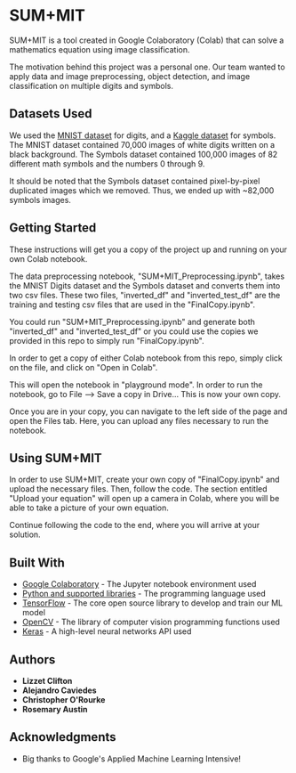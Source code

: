 # SUM+MIT

SUM+MIT is a tool created in Google Colaboratory (Colab) that can solve a mathematics equation using image classification.

The motivation behind this project was a personal one. Our team wanted to apply data and image preprocessing, object detection, and image classification on multiple digits and symbols.

## Datasets Used

We used the [MNIST dataset](https://www.kaggle.com/rakuraku678/mnist-60000-hand-written-number-images) for digits, and a [Kaggle dataset](https://www.kaggle.com/xainano/handwrittenmathsymbols) for symbols. The MNIST dataset contained 70,000 images of white digits written on a black background. The Symbols dataset contained 100,000 images of 82 different math symbols and the numbers 0 through 9.

It should be noted that the Symbols dataset contained pixel-by-pixel duplicated images which we removed. Thus, we ended up with ~82,000 symbols images.

## Getting Started

These instructions will get you a copy of the project up and running on your own Colab notebook.

The data preprocessing notebook, "SUM+MIT_Preprocessing.ipynb", takes the MNIST Digits dataset and the Symbols dataset and converts them into two csv files. These two files, "inverted_df" and "inverted_test_df" are the training and testing csv files that are used in the "FinalCopy.ipynb".

You could run "SUM+MIT_Preprocessing.ipynb" and generate both "inverted_df" and "inverted_test_df" or you could use the copies we provided in this repo to simply run "FinalCopy.ipynb".

In order to get a copy of either Colab notebook from this repo, simply click on the file, and click on "Open in Colab".

This will open the notebook in "playground mode". In order to run the notebook, go to File --> Save a copy in Drive... This is now your own copy.

Once you are in your copy, you can navigate to the left side of the page and open the Files tab. Here, you can upload any files necessary to run the notebook.

## Using SUM+MIT

In order to use SUM+MIT, create your own copy of "FinalCopy.ipynb" and upload the necessary files. Then, follow the code. The section entitled "Upload your equation" will open up a camera in Colab, where you will be able to take a picture of your own equation.

Continue following the code to the end, where you will arrive at your solution.

## Built With

* [Google Colaboratory](https://colab.research.google.com/notebooks/welcome.ipynb) - The Jupyter notebook environment used
* [Python and supported libraries](https://www.python.org/) - The programming language used
* [TensorFlow](https://www.tensorflow.org/) - The core open source library to develop and train our ML model
* [OpenCV](https://opencv.org/) - The library of computer vision programming functions used
* [Keras](https://keras.io/) - A high-level neural networks API used

## Authors

* **Lizzet Clifton**
* **Alejandro Caviedes**
* **Christopher O'Rourke**
* **Rosemary Austin**

## Acknowledgments

* Big thanks to Google's Applied Machine Learning Intensive!
